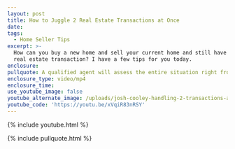 ```yaml
---
layout: post
title: How to Juggle 2 Real Estate Transactions at Once
date:
tags:
  - Home Seller Tips
excerpt: >-
  How can you buy a new home and sell your current home and still have a smooth
  real estate transaction? I have a few tips for you today.
enclosure:
pullquote: A qualified agent will assess the entire situation right from the start.
enclosure_type: video/mp4
enclosure_time:
use_youtube_image: false
youtube_alternate_image: /uploads/josh-cooley-handling-2-transactions-at-once-youtube-1.jpg
youtube_code: 'https://youtu.be/xVqiR83nRSY'
---
```



{% include youtube.html %}

{% include pullquote.html %}